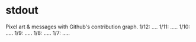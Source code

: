 # stdout
Pixel art &amp; messages with Github's contribution graph.
1/12: ....
1/11: .....
1/10: .....
1/9: .....
1/8: .....
1/7: .....

